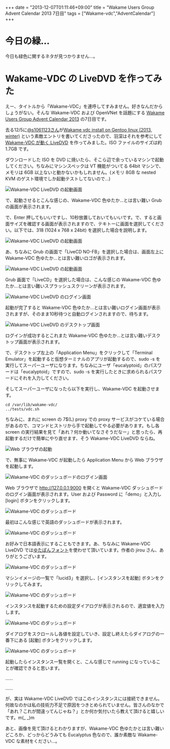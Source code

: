+++
date = "2013-12-07T01:11:46+09:00"
title = "Wakame Users Group Advent Calendar 2013 7日目"
tags = ["Wakame-vdc","AdventCalendar"]
+++

# 今日の緑…
今日も緑色に関するネタが見つかりません…。

# Wakame-VDC の LiveDVD を作ってみた

えー、タイトルから「Wakame-VDC」を連呼してすみません。好きなんだからしょうがない。そんな Wakame-VDC および OpenVNet を話題にする [Wakame Users Group Advent Calendar 2013](http://atnd.org/events/45749) の7日目です。

去る12/5に[@s1061123さん](http://twitter.com/s1061123)が[Wakame vdc install on Gentoo linux (2013, winter)](https://github.com/s1061123/technical-memos/wiki/Wakame-vdc-install-on-Gentoo-linux-(2013,-winter)) という素敵エントリを書いてくださったので、羽深はそれを参考にして [Wakame-VDC が動く LiveDVD](http://eucalyptus.machine-image.com/downloads/nama-wakame-13.08.iso) を作ってみました。ISO ファイルのサイズは約 1.7GB です。

ダウンロードした ISO を DVD に焼いたら、そこら辺で余っているマシンで起動してください。ちなみにマシンスペックは VT 機能がついてる 64bit マシンで、メモリは 6GB 以上ないと動かないかもしれません。(メモリ 8GB な nested KVM のゲスト環境でしか起動テストしてないので…)

![Wakame-VDC LiveDVD の起動画面](/images/20131207_0.png)


で、起動させるとこんな感じの、Wakame-VDC 色ゆたか…とは言い難い Grub の画面が表示されます。

で、Enter 押してもいいですし、10秒放置しておいてもいいです。で、すると画面サイズを確認する画面が表示されますので、テキトーに画面を選択してください。以下では、318 (1024 x 768 x 24bit) を選択した場合を説明します。

![Wakame-VDC LiveDVD の起動画面](/images/20131207_1.png)


あ、ちなみに Grub の画面で「LiveCD NO-FB」を選択した場合は、画面左上に Wakame-VDC 色ゆたか…とは言い難いロゴが表示されます。

![Wakame-VDC LiveDVD の起動画面](/images/20131207_2.png)

Grub 画面で「LiveCD」を選択した場合は、こんな感じの Wakame-VDC 色ゆたか…とは言い難いスプラッシュスクリーンが表示されます。

![Wakame-VDC LiveDVD のログイン画面](/images/20131207_3.png)

起動が完了すると Wakame-VDC 色ゆたか…とは言い難いログイン画面が表示されますが、そのまま10秒待つと自動ログインされますので、待ちます。

![Wakame-VDC LiveDVD のデスクトップ画面](/images/20131207_4.png)

ログインが成功するとこれまた Wakame-VDC 色ゆたか…とは言い難いデスクトップ画面が表示されます。

で、デスクトップ左上の「Application Menu」をクリックして「Terminal Emulator」を起動すると仮想ターミナルのアプリが起動するので、sudo -s を実行してスーパーユーザになります。ちなみにユーザ「eucalyptoid」のパスワードは「eucalyptoid」ですので、sudo -s を実行したときに求められるパスワードにそれを入力してください。

そしてスーパーユーザになったら以下を実行し、Wakame-VDC を起動させます。

```
cd /var/lib/wakame-vdc/
../tests/vdc.sh
```

ちなみに、まれに screen の 7$(L) proxy での proxy サービスがコケている場合があるので、コマンドヒストリから手で起動してやる必要があります。もし各 screen の実行結果を見て「あれ？何か動いてなさそうだなー」と思ったら、再起動するだけで簡単にやり直せます、そう Wakame-VDC LiveDVD ならね。

![Web ブラウザの起動](/images/20131207_5.png)

で、無事に Wakame-VDC が起動したら Application Menu から Web ブラウザを起動します。

![Wakame-VDC のダッシュボードのログイン画面](/images/20131207_6.png)

Web ブラウザで http://127.0.0.1:9000 を開くと Wakame-VDC ダッシュボードのログイン画面が表示されます。User および Password に「demo」と入力し [login] ボタンをクリックします。

![Wakame-VDC のダッシュボード](/images/20131207_7.png)

最初はこんな感じで英語のダッシュボードが表示されます。

![Wakame-VDC のダッシュボード](/images/20131207_8.png)

お好みで日本語表示にすることもできます。あ、ちなみに Wakame-VDC LiveDVD では[ゆたぽんフォント](http://net2.system.to/pc/font.html)を使わせて頂いています。作者の jirou さん、ありがとうございます。

![Wakame-VDC のダッシュボード](/images/20131207_9.png)

マシンイメージの一覧で「lucid3」を選択し、[インスタンスを起動] ボタンをクリックしてみます。

![Wakame-VDC のダッシュボード](/images/20131207_10.png)

インスタンスを起動するための設定ダイアログが表示されるので、適宜値を入力します。

![Wakame-VDC のダッシュボード](/images/20131207_11.png)

ダイアログをスクロールし各値を設定していき、設定し終えたらダイアログの一番下にある [起動] ボタンをクリックします。

![Wakame-VDC のダッシュボード](/images/20131207_12.png)

起動したらインスタンス一覧を開くと、こんな感じで running になっていることが確認できると思います。


……

……

が、実は Wakame-VDC LiveDVD ではこのインスタンスには接続できません。何故なのかは私の技術力不足で原因をつきとめられていません。皆さんのなかで「あれ？これが間違ってんじゃね？」とか何か気付いたら教えて頂けると嬉しいです。m(_ _)m

あと、画像を見て頂けるとわかりますが、Wakame-VDC 色ゆたかとは言い難いどころか、どっからどうみても Eucalyptus 色なので、誰か素敵な Wakame-VDC な素材をください…。

